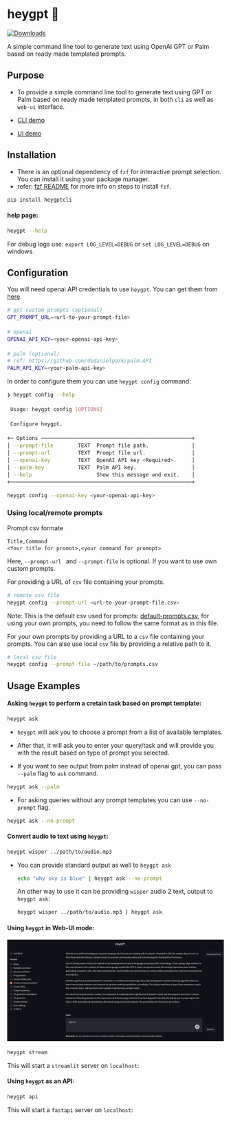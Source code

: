 # heygpt 🔮

[![Downloads](https://static.pepy.tech/personalized-badge/heygptcli?period=total&units=international_system&left_color=black&right_color=blue&left_text=Downloads)](https://pepy.tech/project/heygptcli)

A simple command line tool to generate text using OpenAI GPT or Palm based on ready made templated prompts.

## Purpose

- To provide a simple command line tool to generate text using GPT or Palm based on ready made templated prompts, in both `cli` as well as `web-ui` interface.

- [CLI demo](./.github/images/demo.gif)

- [UI  demo](./.github/images/stream.png)

## Installation

- There is an optional dependency of `fzf` for interactive prompt selection. You can install it using your package manager.
- refer: [fzf README](https://github.com/junegunn/fzf#installation) for more info on steps to install `fzf`.

```bash
pip install heygptcli
```

#### help page:

```bash
heygpt --help
```

For debug logs use: `export LOG_LEVEL=DEBUG` or `set LOG_LEVEL=DEBUG` on windows.

## Configuration

You will need openai API credentials to use `heygpt`. You can get them from [here](https://beta.openai.com/).


```bash
# gpt custom prompts (optional)
GPT_PROMPT_URL=<url-to-your-prompt-file>

# openai
OPENAI_API_KEY=<your-openai-api-key>

# palm (optional)
# ref: https://github.com/dsdanielpark/palm-API
PALM_API_KEY=<your-palm-api-key>
```

In order to configure them you can use `heygpt config` command:

```bash
❯ heygpt config --help
                                                                                                      
 Usage: heygpt config [OPTIONS]                                                                       
                                                                                                      
 Configure heygpt.                                                                                    
                                                                                                      
+─ Options ─────────────────────────────────────────────────+
│ --prompt-file        TEXT  Prompt file path.              │
│ --prompt-url         TEXT  Prompt file url.               │
│ --openai-key         TEXT  OpenAI API key <Required>.     │
│ --palm-key           TEXT  Palm API key.                  │
│ --help                     Show this message and exit.    │
+───────────────────────────────────────────────────────────+
```


```bash
heygpt config --openai-key <your-openai-api-key>
```
### Using local/remote prompts

Prompt csv formate
```csv
Title,Command
<Your title for promot>,<your command for promopt>
```

Here, `--prompt-url ` and `--prompt-file` is optional. If you want to use own custom 
prompts.


For providing a URL of `csv` file containing your prompts.
  
```bash
# remote csv file
heygpt config --prompt-url <url-to-your-prompt-file.csv>
```

Note: This is the default csv used for prompts: [default-prompts.csv](./prompts.csv), for using your own prompts, you need to follow the same format as in this file.

For your own prompts by providing a URL to a `csv` file containing your prompts. You can also use local `csv` file by providing a relative path to it.

```bash
# local csv file
heygpt config --prompt-file ~/path/to/prompts.csv
```

## Usage Examples

#### Asking `heygpt` to perform a cretain task based on prompt template:

```bash
heygpt ask
```

- `heygpt` will ask you to choose a prompt from a list of available templates.
- After that, it will ask you to enter your query/task and will provide you with the result based on type of prompt you selected.

- If you want to see output from palm instead of openai gpt, you can pass `--palm` flag to `ask` command.

```bash
heygpt ask --palm
```

- For asking queries without any prompt templates you can use `--no-prompt` flag.

```bash
heygpt ask --no-prompt
```

#### Convert audio to text using `heygpt`:

```bash
heygpt wisper ../path/to/audio.mp3
```

- You can provide standard output as well to `heygpt ask`
  
  ```bash
  echo "why sky is blue" | heygpt ask --no-prompt
  ```

  An other way to use it can be providing `wisper` audio 2 text, output to `heygpt ask`:

  ```bash
  heygpt wisper ../path/to/audio.mp3 | heygpt ask
  ```


#### Using `heygpt` in Web-UI mode:

![](./.github/images/stream.png)

```bash
heygpt stream
```

This will start a `streamlit` server on `localhost`:


#### Using `heygpt` as an API:

```bash
heygpt api
```

This will start a `fastapi` server on `localhost`:
